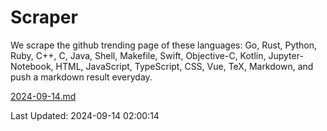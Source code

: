 # Scraper

We scrape the github trending page of these languages: Go, Rust, Python, Ruby, C++, C, Java, Shell, Makefile, Swift, Objective-C, Kotlin, Jupyter-Notebook, HTML, JavaScript, TypeScript, CSS, Vue, TeX, Markdown, and push a markdown result everyday.

[2024-09-14.md](https://github.com/cumthxy/github-trending-backup/blob/master/2024-09-14.md)

Last Updated: 2024-09-14 02:00:14